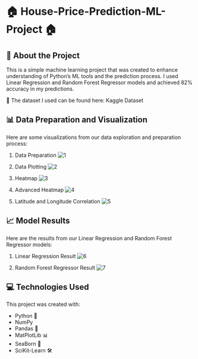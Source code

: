 # 🏠 House-Price-Prediction-ML-Project 🏠

## 📝 About the Project
This is a simple machine learning project that was created to enhance understanding of Python’s ML tools and the prediction process. I used Linear Regression and Random Forest Regressor models and achieved 82% accuracy in my predictions.

🔗 The dataset I used can be found here: Kaggle Dataset

## 📊 Data Preparation and Visualization
Here are some visualizations from our data exploration and preparation process:

1. Data Preparation ![1](https://github.com/sit3kk/House-Price-Prediction-ML-Project/assets/69002597/254fe359-a346-452d-b8c0-1126d295267b)

2. Data Plotting ![2](https://github.com/sit3kk/House-Price-Prediction-ML-Project/assets/69002597/afcebcad-3c8a-4bf3-ab14-e83cffd3075f)

3. Heatmap ![3](https://github.com/sit3kk/House-Price-Prediction-ML-Project/assets/69002597/62667b8a-b5d7-4b95-ba09-9cdb41c9c941)

4. Advanced Heatmap ![4](https://github.com/sit3kk/House-Price-Prediction-ML-Project/assets/69002597/b0fad4e3-f726-4089-aee8-b7bcea866782)

5. Latitude and Longitude Correlation ![5](https://github.com/sit3kk/House-Price-Prediction-ML-Project/assets/69002597/ac80aa8d-16e6-49db-9a0a-028c4c0e7df6)

## 📈 Model Results
Here are the results from our Linear Regression and Random Forest Regressor models:

1. Linear Regression Result ![6](https://github.com/sit3kk/House-Price-Prediction-ML-Project/assets/69002597/650171fc-3cbd-46f6-985c-50d14f1f326b)

2. Random Forest Regressor Result ![7](https://github.com/sit3kk/House-Price-Prediction-ML-Project/assets/69002597/8671d2dd-5e37-4687-b7d2-2751d30f98a3)


## 💻 Technologies Used
This project was created with:

* Python 🐍
* NumPy
* Pandas 🐼
* MatPlotLib 📊
* SeaBorn 🌊
* SciKit-Learn 🛠️


